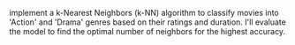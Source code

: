 implement a k-Nearest Neighbors (k-NN) algorithm to classify movies into 'Action' and 'Drama' genres based on their ratings and duration. 
I'll evaluate the model to find the optimal number of neighbors for the highest accuracy.

